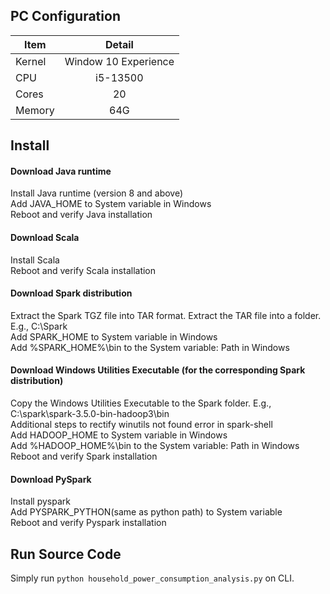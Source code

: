 ## PC Configuration
| Item | Detail |
| - | :---: |
| Kernel | Window 10 Experience |
| CPU | i5-13500 |
| Cores | 20 |
| Memory | 64G |

## Install
#### Download Java runtime
Install Java runtime (version 8 and above) <br>
Add JAVA_HOME to System variable in Windows <br>
Reboot and verify Java installation

#### Download Scala
Install Scala <br>
Reboot and verify Scala installation 

#### Download Spark distribution
Extract the Spark TGZ file into TAR format. Extract the TAR file into a folder. E.g., C:\Spark \
Add SPARK_HOME to System variable in Windows \
Add %SPARK_HOME%\bin to the System variable: Path in Windows 

#### Download Windows Utilities Executable (for the corresponding Spark distribution)
Copy the Windows Utilities Executable to the Spark folder. E.g., C:\spark\spark-3.5.0-bin-hadoop3\bin \
Additional steps to rectify winutils not found error in spark-shell \
Add HADOOP_HOME to System variable in Windows \
Add %HADOOP_HOME%\bin to the System variable: Path in Windows \
Reboot and verify Spark installation 

#### Download PySpark
Install pyspark \
Add PYSPARK_PYTHON(same as python path) to System variable \
Reboot and verify Pyspark installation

## Run Source Code
Simply run `python household_power_consumption_analysis.py` on CLI.
